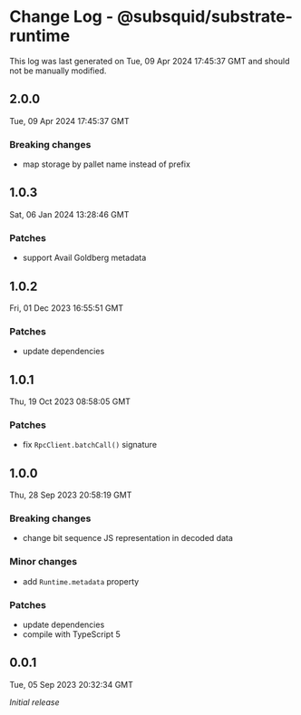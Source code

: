 # Change Log - @subsquid/substrate-runtime

This log was last generated on Tue, 09 Apr 2024 17:45:37 GMT and should not be manually modified.

## 2.0.0
Tue, 09 Apr 2024 17:45:37 GMT

### Breaking changes

- map storage by pallet name instead of prefix

## 1.0.3
Sat, 06 Jan 2024 13:28:46 GMT

### Patches

- support Avail Goldberg metadata

## 1.0.2
Fri, 01 Dec 2023 16:55:51 GMT

### Patches

- update dependencies

## 1.0.1
Thu, 19 Oct 2023 08:58:05 GMT

### Patches

- fix `RpcClient.batchCall()` signature

## 1.0.0
Thu, 28 Sep 2023 20:58:19 GMT

### Breaking changes

- change bit sequence JS representation in decoded data

### Minor changes

- add `Runtime.metadata` property

### Patches

- update dependencies
- compile with TypeScript 5

## 0.0.1
Tue, 05 Sep 2023 20:32:34 GMT

_Initial release_

